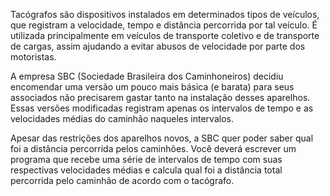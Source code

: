 Tacógrafos são dispositivos instalados em determinados tipos de veículos, que registram a velocidade, tempo e distância percorrida por tal veículo. É utilizada principalmente em veículos de transporte coletivo e de transporte de cargas, assim ajudando a evitar abusos de velocidade por parte dos motoristas.

A empresa SBC (Sociedade Brasileira dos Caminhoneiros) decidiu encomendar uma versão um pouco mais básica (e barata) para seus associados não precisarem gastar tanto na instalação desses aparelhos. Essas versões modificadas registram apenas os intervalos de tempo e as velocidades médias do caminhão naqueles intervalos.

Apesar das restrições dos aparelhos novos, a SBC quer poder saber qual foi a distância percorrida pelos caminhões. Você deverá escrever um programa que recebe uma série de intervalos de tempo com suas respectivas velocidades médias e calcula qual foi a distância total percorrida pelo caminhão de acordo com o tacógrafo.
